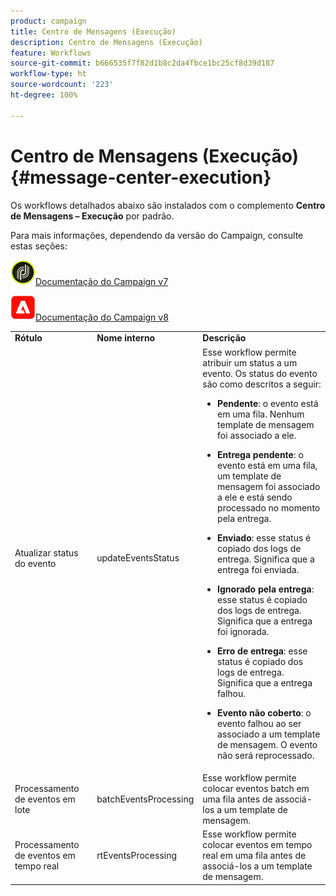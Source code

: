 ```yaml
---
product: campaign
title: Centro de Mensagens (Execução)
description: Centro de Mensagens (Execução)
feature: Workflows
source-git-commit: b666535f7f82d1b8c2da4fbce1bc25cf8d39d187
workflow-type: ht
source-wordcount: '223'
ht-degree: 100%

---
```



# Centro de Mensagens (Execução){#message-center-execution}



Os workflows detalhados abaixo são instalados com o complemento **Centro de Mensagens – Execução** por padrão.

Para mais informações, dependendo da versão do Campaign, consulte estas seções:

![](assets/do-not-localize/v7.jpeg)[Documentação do Campaign v7](../../message-center/using/about-transactional-messaging.md)

![](assets/do-not-localize/v8.png)[Documentação do Campaign v8](https://experienceleague.adobe.com/docs/campaign/campaign-v8/send/transactional.html?lang=pt-BR)

<table> 
 <tbody> 
  <tr> 
   <td> <strong>Rótulo</strong><br /> </td> 
   <td> <strong>Nome interno</strong><br /> </td> 
   <td> <strong>Descrição</strong><br /> </td> 
  </tr> 
  <tr> 
   <td> <span class="uicontrol">Atualizar status do evento</span> <br /> </td> 
   <td> <span class="uicontrol">updateEventsStatus</span> <br /> </td> 
   <td> Esse workflow permite atribuir um status a um evento. Os status do evento são como descritos a seguir:<br /> 
    <ul> 
     <li> <p><strong>Pendente</strong>: o evento está em uma fila. Nenhum template de mensagem foi associado a ele.</p> </li> 
     <li> <p><strong>Entrega pendente</strong>: o evento está em uma fila, um template de mensagem foi associado a ele e está sendo processado no momento pela entrega.</p> </li> 
     <li> <p><strong>Enviado</strong>: esse status é copiado dos logs de entrega. Significa que a entrega foi enviada.</p> </li> 
     <li> <p><strong>Ignorado pela entrega</strong>: esse status é copiado dos logs de entrega. Significa que a entrega foi ignorada.</p> </li> 
     <li> <p><strong>Erro de entrega</strong>: esse status é copiado dos logs de entrega. Significa que a entrega falhou.</p> </li> 
     <li> <p><strong>Evento não coberto</strong>: o evento falhou ao ser associado a um template de mensagem. O evento não será reprocessado.</p> </li> 
    </ul> </td> 
  </tr> 
  <tr> 
   <td> <span class="uicontrol">Processamento de eventos em lote</span> <br /> </td> 
   <td> <span class="uicontrol">batchEventsProcessing</span> <br /> </td> 
   <td> Esse workflow permite colocar eventos batch em uma fila antes de associá-los a um template de mensagem. <br /> </td> 
  </tr> 
  <tr> 
   <td> <span class="uicontrol">Processamento de eventos em tempo real</span> <br /> </td> 
   <td> <span class="uicontrol">rtEventsProcessing</span> <br /> </td> 
   <td> Esse workflow permite colocar eventos em tempo real em uma fila antes de associá-los a um template de mensagem. <br /> </td> 
  </tr> 
 </tbody> 
</table>

